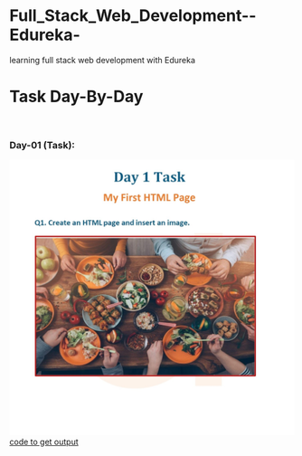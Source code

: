 # Full_Stack_Web_Development--Edureka-
learning full stack web development with Edureka
<h1>Task Day-By-Day</h1> 
<br>
<h3>Day-01 (Task):</h3>
<img src="https://github.com/Tiru2002/Full_Stack_Web_Development--Edureka-/blob/main/Day%201/TaskOfTheDay.jpeg">
<br>
<a href="https://github.com/Tiru2002/Full_Stack_Web_Development--Edureka-/blob/main/Day%201/Index.html"> code to get output</a>
